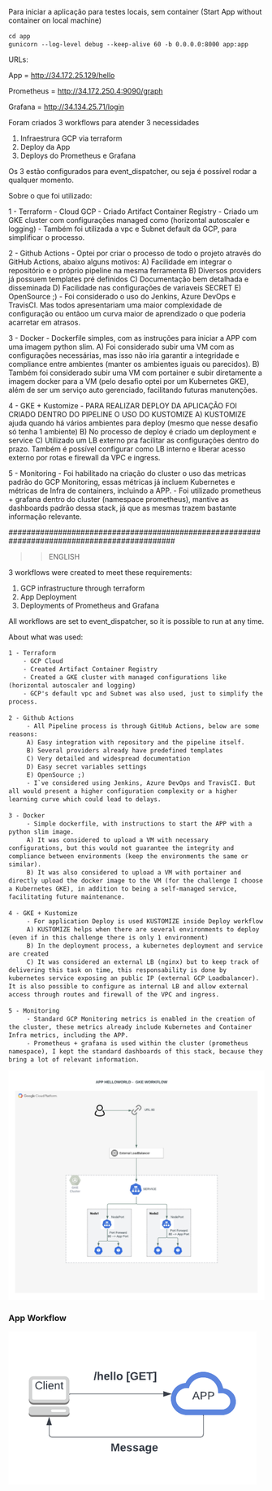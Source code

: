 Para iniciar a aplicação para testes locais, sem container (Start App without container on local machine)

```
cd app
gunicorn --log-level debug --keep-alive 60 -b 0.0.0.0:8000 app:app 
```

URLs:

App               = http://34.172.25.129/hello

Prometheus  = http://34.172.250.4:9090/graph

Grafana        =  http://34.134.25.71/login



Foram criados 3 workflows para atender 3 necessidades
 1) Infraestrura GCP via terraform
 2) Deploy da App
 3) Deploys do Prometheus e Grafana
 
 Os 3 estão configurados para event_dispatcher, ou seja é possível rodar a qualquer momento.
 
 Sobre o que foi utilizado:
 
 1 - Terraform 
     - Cloud GCP
     - Criado Artifact Container Registry
     - Criado um GKE cluster com configurações managed como (horizontal autoscaler e logging)
     - Também foi utilizada a vpc e Subnet default da GCP, para simplificar o processo.
    
 2 - Github Actions 
     - Optei por criar o processo de todo o projeto através do GitHub Actions, abaixo alguns motivos:
     A) Facilidade em integrar o repositório e o próprio pipeline na mesma ferramenta
     B) Diversos providers já possuem templates pré definidos
     C) Documentação bem detalhada e disseminada
     D) Facilidade nas configurações de variaveis SECRET 
     E) OpenSource ;)
     - Foi considerado o uso do Jenkins, Azure DevOps e TravisCI. Mas todos apresentariam uma maior complexidade de configuração ou entãoo um curva maior de aprendizado o que poderia acarretar em atrasos.

 3 - Docker
     - Dockerfile simples, com as instruções para iniciar a APP com uma imagem python slim.
     A) Foi considerado subir uma  VM com as configurações necessárias, mas isso não iria garantir a integridade e compliance entre ambientes (manter os ambientes iguais ou parecidos).
     B) Também foi considerado subir uma VM com portainer e subir diretamente a imagem docker para a VM (pelo desafio optei por um Kubernetes GKE), além de ser um serviço auto gerenciado, facilitando futuras manutenções.

 4 - GKE + Kustomize
     - PARA REALIZAR DEPLOY DA APLICAÇÃO FOI CRIADO DENTRO DO PIPELINE O USO DO KUSTOMIZE
     A) KUSTOMIZE ajuda quando há vários ambientes para deploy (mesmo que nesse desafio só tenha 1 ambiente)
     B) No processo de deploy é criado um deployment e service 
     C) Utilizado um LB externo pra facilitar as configurações dentro do prazo. Também é possível configurar como LB interno e liberar acesso externo por rotas e firewall da VPC e ingress.

 5 - Monitoring
     - Foi habilitado na criação do cluster o uso das metricas padrão do GCP Monitoring, essas métricas já incluem Kubernetes e métricas de Infra de containers, incluindo a APP.
     - Foi utilizado prometheus + grafana dentro do cluster (namespace prometheus), mantive as dashboards padrão dessa stack, já que as mesmas trazem bastante informação relevante.

#############################################################################################

>>ENGLISH

  3 workflows were created to meet these requirements:
   1) GCP infrastructure through terraform
   2) App Deployment
   3) Deployments of Prometheus and Grafana
   

   All workflows are set to event_dispatcher, so it is possible to run at any time.
   
   
   About what was used:
 
    1 - Terraform
        - GCP Cloud
        - Created Artifact Container Registry
        - Created a GKE cluster with managed configurations like (horizontal autoscaler and logging)
        - GCP's default vpc and Subnet was also used, just to simplify the process.
        
    2 - Github Actions
         - All Pipeline process is through GitHub Actions, below are some reasons:
         A) Easy integration with repository and the pipeline itself.
         B) Several providers already have predefined templates
         C) Very detailed and widespread documentation
         D) Easy secret variables settings
         E) OpenSource ;)
         - I`ve considered using Jenkins, Azure DevOps and TravisCI. But all would present a higher configuration complexity or a higher learning curve which could lead to delays.
         
    3 - Docker
         - Simple dockerfile, with instructions to start the APP with a python slim image.
         A) It was considered to upload a VM with necessary configurations, but this would not guarantee the integrity and compliance between environments (keep the environments the same or similar).
         B) It was also considered to upload a VM with portainer and directly upload the docker image to the VM (for the challenge I choose a Kubernetes GKE), in addition to being a self-managed service, facilitating future maintenance.
         
    4 - GKE + Kustomize
         - For application Deploy is used KUSTOMIZE inside Deploy workflow
         A) KUSTOMIZE helps when there are several environments to deploy (even if in this challenge there is only 1 environment)
         B) In the deployment process, a kubernetes deployment and service are created
         C) It was considered an external LB (nginx) but to keep track of delivering this task on time, this responsability is done by kubernetes service exposing an public IP (external GCP Loadbalancer). It is also possible to configure as internal LB and allow external access through routes and firewall of the VPC and ingress.  
         
    5 - Monitoring
         - Standard GCP Monitoring metrics is enabled in the creation of the cluster, these metrics already include Kubernetes and Container Infra metrics, including the APP.
         - Prometheus + grafana is used within the cluster (prometheus namespace), I kept the standard dashboards of this stack, because they bring a lot of relevant information.      
         
         
         
         
         
  ![Screenshot](images/gke.png) 
  
  ### App Workflow
  ![Screenshot](images/app.png) 
    
